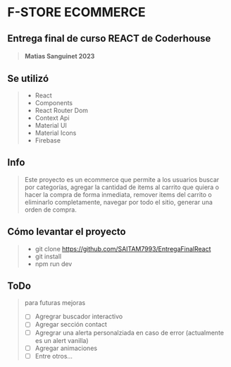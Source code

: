 # F-STORE ECOMMERCE
## Entrega final de curso REACT de Coderhouse
>#### Matias Sanguinet 2023

## Se utilizó
>- React
>- Components
>- React Router Dom
>- Context Api
>- Material UI
>- Material Icons
>- Firebase

## Info
>Este proyecto es un ecommerce que permite a los usuarios buscar por categorías, agregar la cantidad de items al carrito que quiera o hacer la compra de forma inmediata, remover items del carrito o eliminarlo completamente, navegar por todo el sitio,  generar una orden de compra.

## Cómo levantar el proyecto
>- git clone https://github.com/SAITAM7993/EntregaFinalReact
>- git install
>- npm run dev

## ToDo 
>para futuras mejoras
>- [ ] Agregrar buscador interactivo
>- [ ] Agregar sección contact
>- [ ] Agregrar una alerta personalziada en caso de error (actualmente es un alert vanilla)
>- [ ] Agregar animaciones 
>- [ ] Entre otros...
